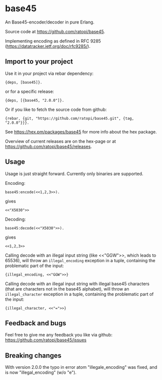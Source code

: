 # base45

An Base45-encoder/decoder in pure Erlang.
                    
Source code at https://github.com/ratopi/base45.

Implementing encoding as defined in RFC 9285 (https://datatracker.ietf.org/doc/rfc9285/).


## Import to your project

Use it in your project via rebar dependency:

	{deps, [base45]}.

or for a specific release:

	{deps, [{base45, "2.0.0"]}.

Or if you like to fetch the source code from github:

    {rebar, {git, "https://github.com/ratopi/base45.git", {tag, "2.0.0"}}}.
                   
See https://hex.pm/packages/base45 for more info about the hex package.

Overview of current releases are on the hex-page or at
https://github.com/ratopi/base45/releases.
                  

## Usage

Usage is just straight forward.
Currently only binaries are supported.

Encoding:

    base45:encode(<<1,2,3>>).

gives 

    <<"X5030">>

Decoding:

    base45:decode(<<"X5030">>).

gives

    <<1,2,3>>

Calling decode with an illegal input string (like <<"GGW">>, which leads to 65536),
will throw an `illegal_encoding` exception in a tuple, containing the problematic part of the input:

    {illegal_encoding, <<"GGW">>}

Calling decode with an illegal input string with illegal base45 characters (that are characters not in
the base45 alphabet), will throw an `illegal_character` exception in a tuple, containing the problematic
part of the input:

	{illegal_character, <<"=">>}


## Feedback and bugs

Feel free to give me any feedback you like via github:
https://github.com/ratopi/base45/issues


## Breaking changes

With version 2.0.0 the typo in error atom "illegale_encoding" was fixed, and is now "illegal_encoding" (w/o "e").

